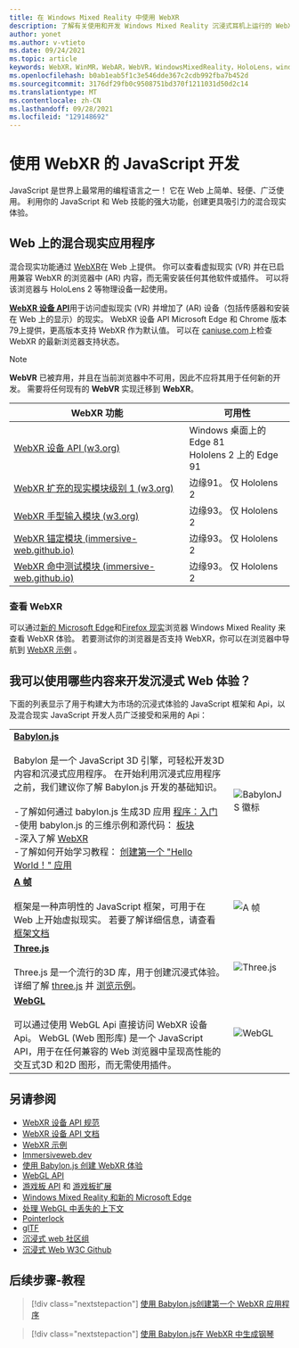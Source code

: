 ```yaml
---
title: 在 Windows Mixed Reality 中使用 WebXR
description: 了解有关使用和开发 Windows Mixed Reality 沉浸式耳机上运行的 WebXR 应用程序的基础知识。
author: yonet
ms.author: v-vtieto
ms.date: 09/24/2021
ms.topic: article
keywords: WebXR，WinMR，WebAR，WebVR，WindowsMixedReality，HoloLens，windows mixed reality，web vr，web xr，web mr，web ar，360，360视频，360视频，360照片，360照片，360内容，沉浸式 web，immersiveweb，IW
ms.openlocfilehash: b0ab1eab5f1c3e546dde367c2cdb992fba7b452d
ms.sourcegitcommit: 3176df29fb0c9508751bd370f1211031d50d2c14
ms.translationtype: MT
ms.contentlocale: zh-CN
ms.lasthandoff: 09/28/2021
ms.locfileid: "129148692"
---
```

# <a name="javascript-development-with-webxr"></a>使用 WebXR 的 JavaScript 开发

JavaScript 是世界上最常用的编程语言之一！ 它在 Web 上简单、轻便、广泛使用。 利用你的 JavaScript 和 Web 技能的强大功能，创建更具吸引力的混合现实体验。

## <a name="mixed-reality-applications-on-the-web"></a>Web 上的混合现实应用程序

混合现实功能通过 [WebXR](webxr-overview.md)在 Web 上提供。 你可以查看虚拟现实 (VR) 并在已启用兼容 WebXR 的浏览器中 (AR) 内容，而无需安装任何其他软件或插件。 可以将该浏览器与 HoloLens 2 等物理设备一起使用。

[**WebXR 设备 API**](https://www.w3.org/TR/webxr/)用于访问虚拟现实 (VR) 并增加了 (AR) 设备（包括传感器和安装在 Web 上的显示）的现实。 WebXR 设备 API Microsoft Edge 和 Chrome 版本79上提供，更高版本支持 WebXR 作为默认值。 可以在 [caniuse.com](https://caniuse.com/#search=webxr)上检查 WebXR 的最新浏览器支持状态。

> [!NOTE]
> **WebVR** 已被弃用，并且在当前浏览器中不可用，因此不应将其用于任何新的开发。 需要将任何现有的 **WebVR** 实现迁移到 **WebXR**。

| WebXR 功能 | 可用性 |
|---------|---------|
|[WebXR 设备 API (w3.org) ](https://www.w3.org/TR/webxr/) | Windows 桌面上的 Edge 81 <br>Hololens 2 上的 Edge 91|
|[WebXR 扩充的现实模块级别 1 (w3.org) ](https://www.w3.org/TR/webxr-ar-module-1/)|边缘91。 仅 Hololens 2|
|[WebXR 手型输入模块 (w3.org) ](https://www.w3.org/TR/webxr-hand-input-1/)|边缘93。 仅 Hololens 2|
|[WebXR 锚定模块 (immersive-web.github.io) ](https://immersive-web.github.io/anchors/)|边缘93。 仅 Hololens 2|
|[WebXR 命中测试模块 (immersive-web.github.io) ](https://immersive-web.github.io/hit-test/)|边缘93。 仅 Hololens 2 |

### <a name="viewing-webxr"></a>查看 WebXR

可以通过[新的 Microsoft Edge](../../whats-new/new-microsoft-edge.md)和[Firefox 现实](https://mixedreality.mozilla.org/firefox-reality/)浏览器 Windows Mixed Reality 来查看 WebXR 体验。
若要测试你的浏览器是否支持 WebXR，你可以在浏览器中导航到 [WebXR 示例](https://immersive-web.github.io/webxr-samples/) 。

## <a name="what-can-i-use-to-develop-immersive-web-experiences"></a>我可以使用哪些内容来开发沉浸式 Web 体验？

下面的列表显示了用于构建大为市场的沉浸式体验的 JavaScript 框架和 Api，以及混合现实 JavaScript 开发人员广泛接受和采用的 Api：

|  |  |
| --- | --- |
|[**Babylon.js**](https://doc.babylonjs.com/)<br/><br/> Babylon 是一个 JavaScript 3D 引擎，可轻松开发3D 内容和沉浸式应用程序。 在开始利用沉浸式应用程序之前，我们建议你了解 Babylon.js 开发的基础知识。<br/><br/>-了解如何通过 babylon.js 生成3D 应用 [程序：入门](https://doc.babylonjs.com/start)<br/>-使用 babylon.js 的三维示例和源代码： [板块](https://doc.babylonjs.com/examples/)<br/>-深入了解 [WebXR](https://doc.babylonjs.com/divingDeeper/webXR)<br/>-了解如何开始学习教程： [创建第一个 "Hello World！" 应用](tutorials/babylonjs-webxr-helloworld/introduction-01.md)|![BabylonJS 徽标](images/babylon.js.example.png) |
|[**A 帧**](https://aframe.io/) <br/><br/>框架是一种声明性的 JavaScript 框架，可用于在 Web 上开始虚拟现实。 若要了解详细信息，请查看 [框架文档](https://aframe.io/docs/1.2.0/introduction/) |![A 帧](images/a-frame.example.png)  |
|[**Three.js**](https://threejs.org) <br/><br/>Three.js 是一个流行的3D 库，用于创建沉浸式体验。 详细了解 [three.js](https://threejs.org/docs/index.html#manual/en/introduction/Creating-a-scene) 并 [浏览示例](https://threejs.org/examples/#webgl_animation_cloth)。 |![Three.js](images/three.js.example.png)  |
|[**WebGL**](https://developer.mozilla.org/en-US/docs/Web/API/WebGL_API)  <br/><br/>可以通过使用 WebGL Api 直接访问 WebXR 设备 Api。 WebGL (Web 图形库) 是一个 JavaScript API，用于在任何兼容的 Web 浏览器中呈现高性能的交互式3D 和2D 图形，而无需使用插件。 |![WebGL](images/webgl.example.png)  |

## <a name="see-also"></a>另请参阅

* [WebXR 设备 API 规范](https://immersive-web.github.io/webxr/)
* [WebXR 设备 API 文档](https://developer.mozilla.org/en-US/docs/Web/API/WebXR_Device_API)
* [WebXR 示例](https://immersive-web.github.io/webxr-samples/)
* [Immersiveweb.dev](https://immersiveweb.dev/)
* [使用 Babylon.js 创建 WebXR 体验](https://doc.babylonjs.com/how_to/introduction_to_webxr)
* [WebGL API](/previous-versions/windows/internet-explorer/ie-developer/dev-guides/bg182648(v=vs.85))
* [游戏板 API](https://msdn.microsoft.com/library/dn743630(v=vs.85).aspx) 和 [游戏板扩展](https://w3c.github.io/gamepad/extensions.html)
* [Windows Mixed Reality 和新的 Microsoft Edge](../../whats-new/new-microsoft-edge.md)
* [处理 WebGL 中丢失的上下文](https://www.khronos.org/webgl/wiki/HandlingContextLost)
* [Pointerlock](https://www.w3.org/TR/pointerlock/)
* [glTF](https://www.khronos.org/gltf)
* [沉浸式 web 社区组](https://www.w3.org/community/immersive-web/)
* [沉浸式 Web W3C Github](https://github.com/immersive-web)

## <a name="next-steps--tutorials"></a>后续步骤-教程

> [!div class="nextstepaction"]
> [使用 Babylon.js创建第一个 WebXR 应用程序 ](tutorials/babylonjs-webxr-helloworld/introduction-01.md)

> [!div class="nextstepaction"]
> [使用 Babylon.js在 WebXR 中生成钢琴 ](tutorials/babylonjs-webxr-piano/introduction-01.md)
